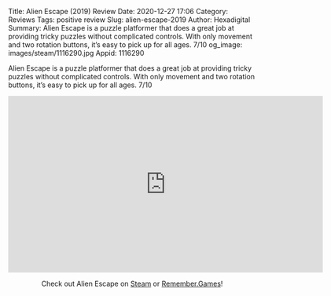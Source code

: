 Title: Alien Escape (2019) Review
Date: 2020-12-27 17:06
Category: Reviews
Tags: positive review
Slug: alien-escape-2019
Author: Hexadigital
Summary: Alien Escape is a puzzle platformer that does a great job at providing tricky puzzles without complicated controls. With only movement and two rotation buttons, it’s easy to pick up for all ages. 7/10
og_image: images/steam/1116290.jpg
Appid: 1116290

Alien Escape is a puzzle platformer that does a great job at providing tricky puzzles without complicated controls. With only movement and two rotation buttons, it’s easy to pick up for all ages. 7/10

<center><iframe src="https://www.youtube.com/embed/cWodmaJhP8U?feature=oembed" allow="accelerometer; autoplay; encrypted-media; gyroscope; picture-in-picture" width="640" height="360" frameborder="0"></iframe>

Check out Alien Escape on [Steam](https://store.steampowered.com/app/1116290/?curator_clanid=34633900) or [Remember.Games](https://remember.games/game/43/)!</center>

